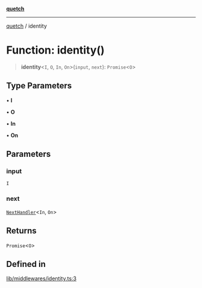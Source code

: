[**quetch**](../README.md)

***

[quetch](../README.md) / identity

# Function: identity()

> **identity**\<`I`, `O`, `In`, `On`\>(`input`, `next`): `Promise`\<`O`\>

## Type Parameters

• **I**

• **O**

• **In**

• **On**

## Parameters

### input

`I`

### next

[`NextHandler`](../type-aliases/NextHandler.md)\<`In`, `On`\>

## Returns

`Promise`\<`O`\>

## Defined in

[lib/middlewares/identity.ts:3](https://github.com/nevoland/quetch/blob/db84578eb5eba15d3388a1c2cfad7cc80fe9fbe6/lib/middlewares/identity.ts#L3)
